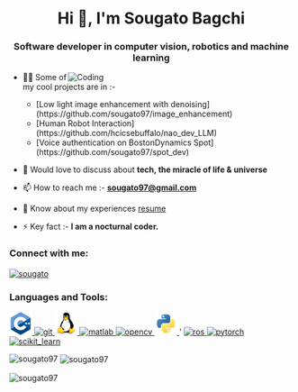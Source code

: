 <!-- I have commented the 2nd line. -->
<!-- [![MasterHead](https://github.com/sougato97/sougato97/blob/main/github_readme.png)](https://sougato97.github.io/) --> 
<h1 align="center">Hi 👋, I'm Sougato Bagchi</h1>
<h3 align="center">Software developer in computer vision, robotics and machine learning</h3>

<img align="right" alt="Coding" width="400" src="https://github.com/sougato97/sougato97/blob/main/programmer_cat.png">

<!-- - 🔭 I have worked on [Human Robot Interaction](https://github.com/hcicsebuffalo) & [DronesLab](https://github.com/droneslab)  -->

<!-- - 👨‍💻 All of my projects are available at [sougato97.github.io](https://sougato97.github.io/) -->

<ul>
<li>👨‍💻 Some of my cool projects are in :- </li>
<ul>
<li> [Low light image enhancement with denoising](https://github.com/sougato97/image_enhancement) </li>
<li> [Human Robot Interaction](https://github.com/hcicsebuffalo/nao_dev_LLM) </li>
<li> [Voice authentication on BostonDynamics Spot](https://github.com/sougato97/spot_dev) </li>
</ul>
</ul>

- 💬 Would love to discuss about **tech, the miracle of life & universe**

- 📫 How to reach me :- **sougato97@gmail.com**

- 📄 Know about my experiences [resume](https://sougato97.github.io/data/resume.pdf)

- ⚡ Key fact :- **I am a nocturnal coder.**

<h3 align="left">Connect with me:</h3>
<p align="left">
<a href="https://linkedin.com/in/sougato" target="blank"><img align="center" src="https://raw.githubusercontent.com/rahuldkjain/github-profile-readme-generator/master/src/images/icons/Social/linked-in-alt.svg" alt="sougato" height="30" width="40" /></a>
</p>

<h3 align="left">Languages and Tools:</h3>
<p align="left"> 
<a href="https://www.w3schools.com/cpp/" target="_blank" rel="noreferrer"> <img src="https://raw.githubusercontent.com/devicons/devicon/master/icons/cplusplus/cplusplus-original.svg" alt="cplusplus" width="40" height="40"/> </a> 
<a href="https://git-scm.com/" target="_blank" rel="noreferrer"> <img src="https://www.vectorlogo.zone/logos/git-scm/git-scm-icon.svg" alt="git" width="40" height="40"/> </a> 
<a href="https://www.linux.org/" target="_blank" rel="noreferrer"> <img src="https://raw.githubusercontent.com/devicons/devicon/master/icons/linux/linux-original.svg" alt="linux" width="40" height="40"/> </a> 
<a href="https://www.mathworks.com/" target="_blank" rel="noreferrer"> <img src="https://upload.wikimedia.org/wikipedia/commons/2/21/Matlab_Logo.png" alt="matlab" width="40" height="40"/> </a> 
<a href="https://opencv.org/" target="_blank" rel="noreferrer"> <img src="https://www.vectorlogo.zone/logos/opencv/opencv-icon.svg" alt="opencv" width="40" height="40"/> </a> 
<a href="https://www.python.org" target="_blank" rel="noreferrer"> <img src="https://raw.githubusercontent.com/devicons/devicon/master/icons/python/python-original.svg" alt="python" width="40" height="40"/> </a> '
<a href="https://www.ros.org/" target="_blank" rel="noreferrer"> <img src="https://github.com/sougato97/sougato97/blob/main/ros_logo.png" alt="ros" width="150.6" height="40"/> </a>
<a href="https://pytorch.org/" target="_blank" rel="noreferrer"> <img src="https://www.vectorlogo.zone/logos/pytorch/pytorch-icon.svg" alt="pytorch" width="40" height="40"/> </a> 
<a href="https://scikit-learn.org/" target="_blank" rel="noreferrer"> <img src="https://upload.wikimedia.org/wikipedia/commons/0/05/Scikit_learn_logo_small.svg" alt="scikit_learn" width="40" height="40"/> </a> 
</p>

<p><img align="left" src="https://github-readme-stats.vercel.app/api/top-langs?username=sougato97&show_icons=true&locale=en&layout=compact" alt="sougato97" /></p>

<p>&nbsp;<img align="center" src="https://github-readme-stats.vercel.app/api?username=sougato97&show_icons=true&locale=en" alt="sougato97" /></p>

<p><img align="center" src="https://github-readme-streak-stats.herokuapp.com/?user=sougato97&" alt="sougato97" /></p>
